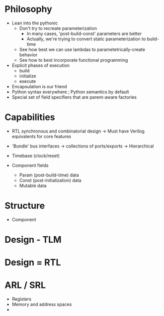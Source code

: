 
# Philosophy
- Lean into the pythonic
  - Don't try to recreate parameterization
    - In many cases, 'post-build-const' parameters are better
    - Actually, we're trying to convert static parameterization to build-time
  - See how best we can use lambdas to parametetrically-create behavior
  - See how to best incorporate functional programming
- Explicit phases of execution
  - build
  - initialize
  - execute
- Encapsulation is our friend
- Python syntax everywhere ; Python semantics by default  
- Special set of field specifiers that are parent-aware factories

# Capabilities
- RTL synchronous and combinatorial design
-> Must have Verilog equivalents for core features

- 'Bundle' bus interfaces 
-> collections of ports/exports
-> Hierarchical

- Timebase (clock/reset)

- Component fields
  - Param (post-build-time) data
  - Const (post-initialization) data 
  - Mutable data


# Structure
- Component

# Design - TLM

# Design = RTL



# ARL / SRL
- Registers
- Memory and address spaces
- 

